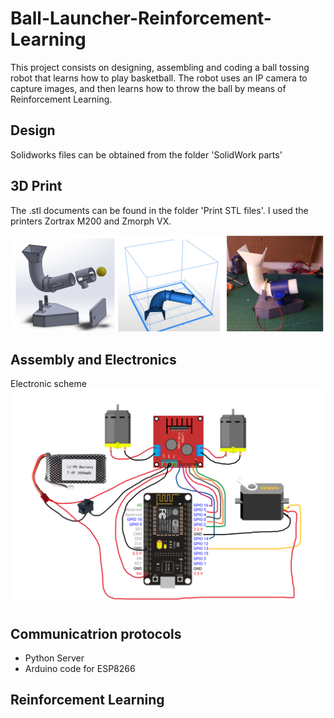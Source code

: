 # Ball-Launcher-Reinforcement-Learning
This project consists on designing, assembling and coding a ball tossing robot that learns how to play basketball. The robot uses an IP camera to capture images, and then learns how to throw the ball by means of Reinforcement Learning.

## Design
Solidworks files can be obtained from the folder 'SolidWork parts'

## 3D Print
The .stl documents can be found in the folder 'Print STL files'. I used the printers Zortrax M200 and Zmorph VX.

![ASSEMBLY](images/ASSEMBLY.PNG)

## Assembly and Electronics
Electronic scheme
![ELECTRICAL_DIAGRAM](images/ELECTRIC_DIAGRAM.PNG)

## Communicatrion protocols
- Python Server
- Arduino code for ESP8266

## Reinforcement Learning
